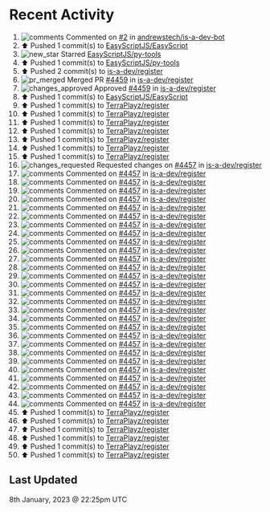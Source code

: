 # Recent Activity

<!--RECENT_ACTIVITY:start-->
1. ![comments](https://cdn.jsdelivr.net/gh/Readme-Workflows/Readme-Icons@main/icons/octicons/Comment.svg) Commented on [#2](https://github.com/andrewstech/is-a-dev-bot/pull/2#issuecomment-1374828487) in [andrewstech/is-a-dev-bot](https://github.com/andrewstech/is-a-dev-bot)<br>
2. ⬆️ Pushed 1 commit(s) to [EasyScriptJS/EasyScript](https://github.com/EasyScriptJS/EasyScript)<br>
3. ![new_star](https://cdn.jsdelivr.net/gh/Readme-Workflows/Readme-Icons@main/icons/octicons/StarredRepositoryYellow.svg) Starred [EasyScriptJS/py-tools](https://github.com/EasyScriptJS/py-tools)<br>
4. ⬆️ Pushed 1 commit(s) to [EasyScriptJS/py-tools](https://github.com/EasyScriptJS/py-tools)<br>
5. ⬆️ Pushed 2 commit(s) to [is-a-dev/register](https://github.com/is-a-dev/register)<br>
6. ![pr_merged](https://cdn.jsdelivr.net/gh/Readme-Workflows/Readme-Icons@main/icons/octicons/PullRequestMerged.svg) Merged PR [#4459](https://github.com/is-a-dev/register/pull/4459) in [is-a-dev/register](https://github.com/is-a-dev/register)<br>
7. ![changes_approved](https://cdn.jsdelivr.net/gh/Readme-Workflows/Readme-Icons@main/icons/octicons/ApprovedChanges.svg) Approved [#4459](https://github.com/is-a-dev/register/pull/4459#pullrequestreview-1239775220) in [is-a-dev/register](https://github.com/is-a-dev/register)<br>
8. ⬆️ Pushed 1 commit(s) to [EasyScriptJS/EasyScript](https://github.com/EasyScriptJS/EasyScript)<br>
9. ⬆️ Pushed 1 commit(s) to [TerraPlayz/register](https://github.com/TerraPlayz/register)<br>
10. ⬆️ Pushed 1 commit(s) to [TerraPlayz/register](https://github.com/TerraPlayz/register)<br>
11. ⬆️ Pushed 1 commit(s) to [TerraPlayz/register](https://github.com/TerraPlayz/register)<br>
12. ⬆️ Pushed 1 commit(s) to [TerraPlayz/register](https://github.com/TerraPlayz/register)<br>
13. ⬆️ Pushed 1 commit(s) to [TerraPlayz/register](https://github.com/TerraPlayz/register)<br>
14. ⬆️ Pushed 1 commit(s) to [TerraPlayz/register](https://github.com/TerraPlayz/register)<br>
15. ⬆️ Pushed 1 commit(s) to [TerraPlayz/register](https://github.com/TerraPlayz/register)<br>
16. ![changes_requested](https://cdn.jsdelivr.net/gh/Readme-Workflows/Readme-Icons@main/icons/octicons/RequestedChanges.svg) Requested changes on [#4457](https://github.com/is-a-dev/register/pull/4457#pullrequestreview-1239739176) in [is-a-dev/register](https://github.com/is-a-dev/register)<br>
17. ![comments](https://cdn.jsdelivr.net/gh/Readme-Workflows/Readme-Icons@main/icons/octicons/Comment.svg) Commented on [#4457](https://github.com/is-a-dev/register/pull/4457#discussion_r1064096469) in [is-a-dev/register](https://github.com/is-a-dev/register)<br>
18. ![comments](https://cdn.jsdelivr.net/gh/Readme-Workflows/Readme-Icons@main/icons/octicons/Comment.svg) Commented on [#4457](https://github.com/is-a-dev/register/pull/4457#discussion_r1064096598) in [is-a-dev/register](https://github.com/is-a-dev/register)<br>
19. ![comments](https://cdn.jsdelivr.net/gh/Readme-Workflows/Readme-Icons@main/icons/octicons/Comment.svg) Commented on [#4457](https://github.com/is-a-dev/register/pull/4457#discussion_r1064096418) in [is-a-dev/register](https://github.com/is-a-dev/register)<br>
20. ![comments](https://cdn.jsdelivr.net/gh/Readme-Workflows/Readme-Icons@main/icons/octicons/Comment.svg) Commented on [#4457](https://github.com/is-a-dev/register/pull/4457#discussion_r1064096621) in [is-a-dev/register](https://github.com/is-a-dev/register)<br>
21. ![comments](https://cdn.jsdelivr.net/gh/Readme-Workflows/Readme-Icons@main/icons/octicons/Comment.svg) Commented on [#4457](https://github.com/is-a-dev/register/pull/4457#discussion_r1064096365) in [is-a-dev/register](https://github.com/is-a-dev/register)<br>
22. ![comments](https://cdn.jsdelivr.net/gh/Readme-Workflows/Readme-Icons@main/icons/octicons/Comment.svg) Commented on [#4457](https://github.com/is-a-dev/register/pull/4457#discussion_r1064096494) in [is-a-dev/register](https://github.com/is-a-dev/register)<br>
23. ![comments](https://cdn.jsdelivr.net/gh/Readme-Workflows/Readme-Icons@main/icons/octicons/Comment.svg) Commented on [#4457](https://github.com/is-a-dev/register/pull/4457#discussion_r1064096396) in [is-a-dev/register](https://github.com/is-a-dev/register)<br>
24. ![comments](https://cdn.jsdelivr.net/gh/Readme-Workflows/Readme-Icons@main/icons/octicons/Comment.svg) Commented on [#4457](https://github.com/is-a-dev/register/pull/4457#discussion_r1064096037) in [is-a-dev/register](https://github.com/is-a-dev/register)<br>
25. ![comments](https://cdn.jsdelivr.net/gh/Readme-Workflows/Readme-Icons@main/icons/octicons/Comment.svg) Commented on [#4457](https://github.com/is-a-dev/register/pull/4457#discussion_r1064096335) in [is-a-dev/register](https://github.com/is-a-dev/register)<br>
26. ![comments](https://cdn.jsdelivr.net/gh/Readme-Workflows/Readme-Icons@main/icons/octicons/Comment.svg) Commented on [#4457](https://github.com/is-a-dev/register/pull/4457#discussion_r1064096436) in [is-a-dev/register](https://github.com/is-a-dev/register)<br>
27. ![comments](https://cdn.jsdelivr.net/gh/Readme-Workflows/Readme-Icons@main/icons/octicons/Comment.svg) Commented on [#4457](https://github.com/is-a-dev/register/pull/4457#discussion_r1064096050) in [is-a-dev/register](https://github.com/is-a-dev/register)<br>
28. ![comments](https://cdn.jsdelivr.net/gh/Readme-Workflows/Readme-Icons@main/icons/octicons/Comment.svg) Commented on [#4457](https://github.com/is-a-dev/register/pull/4457#discussion_r1064096177) in [is-a-dev/register](https://github.com/is-a-dev/register)<br>
29. ![comments](https://cdn.jsdelivr.net/gh/Readme-Workflows/Readme-Icons@main/icons/octicons/Comment.svg) Commented on [#4457](https://github.com/is-a-dev/register/pull/4457#discussion_r1064095917) in [is-a-dev/register](https://github.com/is-a-dev/register)<br>
30. ![comments](https://cdn.jsdelivr.net/gh/Readme-Workflows/Readme-Icons@main/icons/octicons/Comment.svg) Commented on [#4457](https://github.com/is-a-dev/register/pull/4457#discussion_r1064095880) in [is-a-dev/register](https://github.com/is-a-dev/register)<br>
31. ![comments](https://cdn.jsdelivr.net/gh/Readme-Workflows/Readme-Icons@main/icons/octicons/Comment.svg) Commented on [#4457](https://github.com/is-a-dev/register/pull/4457#discussion_r1064095909) in [is-a-dev/register](https://github.com/is-a-dev/register)<br>
32. ![comments](https://cdn.jsdelivr.net/gh/Readme-Workflows/Readme-Icons@main/icons/octicons/Comment.svg) Commented on [#4457](https://github.com/is-a-dev/register/pull/4457#discussion_r1064095582) in [is-a-dev/register](https://github.com/is-a-dev/register)<br>
33. ![comments](https://cdn.jsdelivr.net/gh/Readme-Workflows/Readme-Icons@main/icons/octicons/Comment.svg) Commented on [#4457](https://github.com/is-a-dev/register/pull/4457#discussion_r1064095495) in [is-a-dev/register](https://github.com/is-a-dev/register)<br>
34. ![comments](https://cdn.jsdelivr.net/gh/Readme-Workflows/Readme-Icons@main/icons/octicons/Comment.svg) Commented on [#4457](https://github.com/is-a-dev/register/pull/4457#discussion_r1064095543) in [is-a-dev/register](https://github.com/is-a-dev/register)<br>
35. ![comments](https://cdn.jsdelivr.net/gh/Readme-Workflows/Readme-Icons@main/icons/octicons/Comment.svg) Commented on [#4457](https://github.com/is-a-dev/register/pull/4457#discussion_r1064095537) in [is-a-dev/register](https://github.com/is-a-dev/register)<br>
36. ![comments](https://cdn.jsdelivr.net/gh/Readme-Workflows/Readme-Icons@main/icons/octicons/Comment.svg) Commented on [#4457](https://github.com/is-a-dev/register/pull/4457#discussion_r1064095480) in [is-a-dev/register](https://github.com/is-a-dev/register)<br>
37. ![comments](https://cdn.jsdelivr.net/gh/Readme-Workflows/Readme-Icons@main/icons/octicons/Comment.svg) Commented on [#4457](https://github.com/is-a-dev/register/pull/4457#discussion_r1064095551) in [is-a-dev/register](https://github.com/is-a-dev/register)<br>
38. ![comments](https://cdn.jsdelivr.net/gh/Readme-Workflows/Readme-Icons@main/icons/octicons/Comment.svg) Commented on [#4457](https://github.com/is-a-dev/register/pull/4457#discussion_r1064095516) in [is-a-dev/register](https://github.com/is-a-dev/register)<br>
39. ![comments](https://cdn.jsdelivr.net/gh/Readme-Workflows/Readme-Icons@main/icons/octicons/Comment.svg) Commented on [#4457](https://github.com/is-a-dev/register/pull/4457#discussion_r1064095462) in [is-a-dev/register](https://github.com/is-a-dev/register)<br>
40. ![comments](https://cdn.jsdelivr.net/gh/Readme-Workflows/Readme-Icons@main/icons/octicons/Comment.svg) Commented on [#4457](https://github.com/is-a-dev/register/pull/4457#discussion_r1064095470) in [is-a-dev/register](https://github.com/is-a-dev/register)<br>
41. ![comments](https://cdn.jsdelivr.net/gh/Readme-Workflows/Readme-Icons@main/icons/octicons/Comment.svg) Commented on [#4457](https://github.com/is-a-dev/register/pull/4457#discussion_r1064095431) in [is-a-dev/register](https://github.com/is-a-dev/register)<br>
42. ![comments](https://cdn.jsdelivr.net/gh/Readme-Workflows/Readme-Icons@main/icons/octicons/Comment.svg) Commented on [#4457](https://github.com/is-a-dev/register/pull/4457#discussion_r1064095399) in [is-a-dev/register](https://github.com/is-a-dev/register)<br>
43. ![comments](https://cdn.jsdelivr.net/gh/Readme-Workflows/Readme-Icons@main/icons/octicons/Comment.svg) Commented on [#4457](https://github.com/is-a-dev/register/pull/4457#discussion_r1064095183) in [is-a-dev/register](https://github.com/is-a-dev/register)<br>
44. ![comments](https://cdn.jsdelivr.net/gh/Readme-Workflows/Readme-Icons@main/icons/octicons/Comment.svg) Commented on [#4457](https://github.com/is-a-dev/register/pull/4457#issuecomment-1374741784) in [is-a-dev/register](https://github.com/is-a-dev/register)<br>
45. ⬆️ Pushed 1 commit(s) to [TerraPlayz/register](https://github.com/TerraPlayz/register)<br>
46. ⬆️ Pushed 1 commit(s) to [TerraPlayz/register](https://github.com/TerraPlayz/register)<br>
47. ⬆️ Pushed 1 commit(s) to [TerraPlayz/register](https://github.com/TerraPlayz/register)<br>
48. ⬆️ Pushed 1 commit(s) to [TerraPlayz/register](https://github.com/TerraPlayz/register)<br>
49. ⬆️ Pushed 1 commit(s) to [TerraPlayz/register](https://github.com/TerraPlayz/register)<br>
50. ⬆️ Pushed 1 commit(s) to [TerraPlayz/register](https://github.com/TerraPlayz/register)<br>
<!--RECENT_ACTIVITY:end-->

## Last Updated
<!--RECENT_ACTIVITY:last_update-->
8th January, 2023 @ 22:25pm UTC
<!--RECENT_ACTIVITY:last_update_end-->
